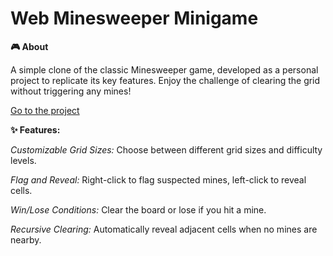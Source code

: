 # Web Minesweeper Minigame

**🎮 About**

A simple clone of the classic Minesweeper game, developed as a personal project to replicate its key features. Enjoy the challenge of clearing the grid without triggering any mines!

<a href="https://jomath363.github.io/minesweeper_web_minigame/"> Go to the project</a>

**✨ Features:**

_Customizable Grid Sizes:_  Choose between different grid sizes and difficulty levels.

_Flag and Reveal:_ Right-click to flag suspected mines, left-click to reveal cells.

_Win/Lose Conditions:_ Clear the board or lose if you hit a mine.

_Recursive Clearing:_ Automatically reveal adjacent cells when no mines are nearby.
